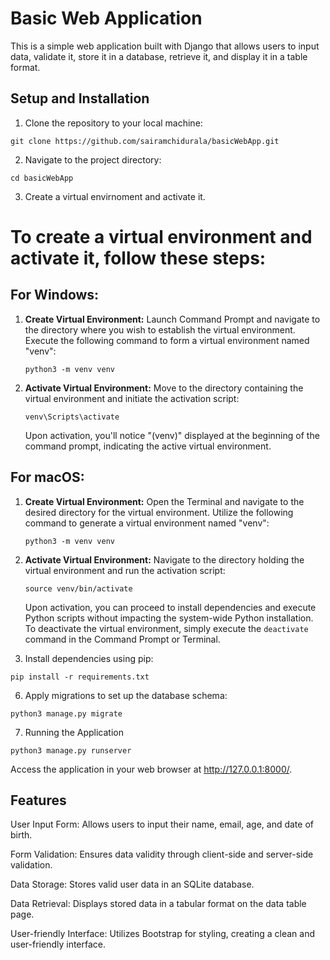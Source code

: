 # Basic Web Application

This is a simple web application built with Django that allows users to input data, validate it, store it in a database, retrieve it, and display it in a table format.

## Setup and Installation

1. Clone the repository to your local machine:

`git clone https://github.com/sairamchidurala/basicWebApp.git`


2. Navigate to the project directory:

`cd basicWebApp`


3. Create a virtual envirnoment and activate it.

# To create a virtual environment and activate it, follow these steps:
## **For Windows:**

1. **Create Virtual Environment:**
   Launch Command Prompt and navigate to the directory where you wish to establish the virtual environment.
   Execute the following command to form a virtual environment named "venv":

   `python3 -m venv venv`

3. **Activate Virtual Environment:**
   Move to the directory containing the virtual environment and initiate the activation script:

   `venv\Scripts\activate`

   Upon activation, you'll notice "(venv)" displayed at the beginning of the command prompt, indicating the active virtual environment.

## **For macOS:**

1. **Create Virtual Environment:**
   Open the Terminal and navigate to the desired directory for the virtual environment.
   Utilize the following command to generate a virtual environment named "venv":

   `python3 -m venv venv`

3. **Activate Virtual Environment:**
   Navigate to the directory holding the virtual environment and run the activation script:

   `source venv/bin/activate`
   
   Upon activation, you can proceed to install dependencies and execute Python scripts without impacting the system-wide Python installation. To deactivate the virtual environment, simply execute the `deactivate` command in the Command Prompt or Terminal.


5. Install dependencies using pip:

`pip install -r requirements.txt`


6. Apply migrations to set up the database schema:

`python3 manage.py migrate`


7. Running the Application

`python3 manage.py runserver`


Access the application in your web browser at http://127.0.0.1:8000/.

## Features
User Input Form: Allows users to input their name, email, age, and date of birth.

Form Validation: Ensures data validity through client-side and server-side validation.

Data Storage: Stores valid user data in an SQLite database.

Data Retrieval: Displays stored data in a tabular format on the data table page.

User-friendly Interface: Utilizes Bootstrap for styling, creating a clean and user-friendly interface.

